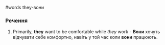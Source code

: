 #words 
they-вони
### Речення
1. Primarily, **they** want to be comfortable while _they_ work - **Вони** хочуть відчувати себе комфортно, навіть у той час коли **вони** працюють.